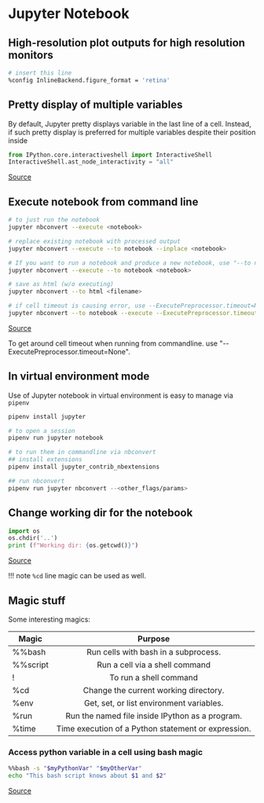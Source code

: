 # Jupyter Notebook

## High-resolution plot outputs for high resolution monitors

```sh
# insert this line
%config InlineBackend.figure_format = 'retina'
```

## Pretty display of multiple variables

By default, Jupyter pretty displays variable in the last line of a cell. Instead, if such pretty display is preferred
for multiple variables despite their position inside

```py
from IPython.core.interactiveshell import InteractiveShell
InteractiveShell.ast_node_interactivity = "all"
```

[Source](https://www.dataquest.io/blog/jupyter-notebook-tips-tricks-shortcuts/)

## Execute notebook from command line

```sh
# to just run the notebook
jupyter nbconvert --execute <notebook>

# replace existing notebook with processed output
jupyter nbconvert --execute --to notebook --inplace <notebook>

# If you want to run a notebook and produce a new notebook, use "--to notebook"
jupyter nbconvert --execute --to notebook <notebook>

# save as html (w/o executing)
jupyter nbconvert --to html <filename>

# if cell timeout is causing error, use --ExecutePreprocessor.timeout=None
jupyter nbconvert --to notebook --execute --ExecutePreprocessor.timeout=None --inplace <filename>
```

[Source](https://stackoverflow.com/a/35572827/3998252)

To get around cell timeout when running from commandline. use "--ExecutePreprocessor.timeout=None".

## In virtual environment mode

Use of Jupyter notebook in virtual environment is easy to manage via `pipenv`

```sh
pipenv install jupyter

# to open a session
pipenv run jupyter notebook

# to run them in commandline via nbconvert
## install extensions
pipenv install jupyter_contrib_nbextensions

## run nbconvert
pipenv run jupyter nbconvert --<other_flags/params>
```

## Change working dir for the notebook

```py
import os
os.chdir('..')
print (f"Working dir: {os.getcwd()}")
```

[Source](https://stackoverflow.com/a/35665295/3998252)

!!! note `%cd` line magic can be used as well.

## Magic stuff

Some interesting magics:

| Magic    |                       Purpose                       |
| -------- | :-------------------------------------------------: |
| %%bash   |        Run cells with bash in a subprocess.         |
| %%script |           Run a cell via a shell command            |
| !        |               To run a shell command                |
| %cd      |        Change the current working directory.        |
| %env     |      Get, set, or list environment variables.       |
| %run     |   Run the named file inside IPython as a program.   |
| %time    | Time execution of a Python statement or expression. |

### Access python variable in a cell using bash magic

```sh
%%bash -s "$myPythonVar" "$myOtherVar"
echo "This bash script knows about $1 and $2"
```

[Source](https://stackoverflow.com/a/19674648/3998252)

